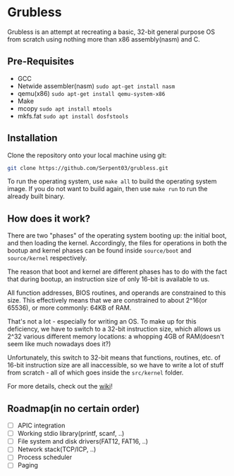 # Grubless

Grubless is an attempt at recreating a basic, 32-bit general purpose OS from scratch using nothing more than x86 assembly(nasm) and C.

## Pre-Requisites

- GCC
- Netwide assembler(nasm) `sudo apt-get install nasm`
- qemu(x86) `sudo apt-get install qemu-system-x86`
- Make
- mcopy `sudo apt install mtools`
- mkfs.fat `sudo apt install dosfstools`

## Installation

Clone the repository onto your local machine using git:

```bash
git clone https://github.com/Serpent03/grubless.git
```

To run the operating system, use `make all` to build the operating system image. If you do not want to build again, then use `make run` to run the already built binary.

## How does it work?

There are two "phases" of the operating system booting up: the initial boot, and then loading the kernel. Accordingly, the files for operations in both the bootup and kernel phases can be found inside `source/boot` and `source/kernel` respectively.

The reason that boot and kernel are different phases has to do with the fact that during bootup, an instruction size of only 16-bit is available to us.

All function addresses, BIOS routines, and operands are constrained to this size. This effectively means that we are constrained to about 2^16(or 65536), or more commonly: 64KB of RAM. 

That's not a lot - especially for writing an OS. To make up for this deficiency, we have to switch to a 32-bit instruction size, which allows us 2^32 various different memory locations: a whopping 4GB of RAM(doesn't seem like much nowadays does it?)

Unfortunately, this switch to 32-bit means that functions, routines, etc. of 16-bit instruction size are all inaccessible, so we have to write a lot of stuff from scratch - all of which goes inside the `src/kernel` folder.

For more details, check out the [wiki](https://github.com/Serpent03/Grubless/wiki)!

## Roadmap(in no certain order)

- [ ] APIC integration
- [ ] Working stdio library(printf, scanf, ..)
- [ ] File system and disk drivers(FAT12, FAT16, ..)
- [ ] Network stack(TCP/ICP, ..)
- [ ] Process scheduler
- [ ] Paging
